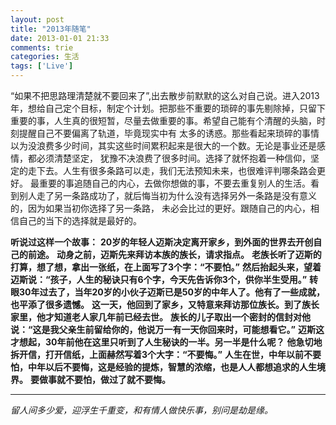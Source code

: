 ```yaml
---
layout: post
title: "2013年随笔"
date: 2013-01-01 21:33
comments: trie
categories: 生活
tags: ['Live']
---
```


“如果不把思路理清楚就不要回来了”,出去散步前默默的这么对自己说。进入2013年，想给自己定个目标，制定个计划。把那些不重要的琐碎的事先剔除掉，只留下重要的事，人生真的很短暂，尽量去做重要的事。希望自己能有个清醒的头脑，时刻提醒自己不要偏离了轨道，毕竟现实中有
太多的诱惑。那些看起来琐碎的事情以为没浪费多少时间，其实这些时间累积起来是很大的一个数。无论是事业还是感情，都必须清楚坚定，
犹豫不决浪费了很多时间。选择了就怀抱着一种信仰，坚定的走下去。人生有很多条路可以走，我们无法预知未来，也很难评判哪条路会更好。
最重要的事追随自己的内心，去做你想做的事，不要去重复别人的生活。看到别人走了另一条路成功了，就后悔当初为什么没有选择另外一条路是没有意义的，因为如果当初你选择了另一条路，
未必会比过的更好。跟随自己的内心，相信自己的当下的选择就是最好的。

**听说过这样一个故事：**
**20岁的年轻人迈斯决定离开家乡，到外面的世界去开创自己的前途。**
**动身之前，迈斯先来拜访本族的族长，请求指点。**
**老族长听了迈斯的打算，想了想，拿出一张纸，在上面写了3个字：“不要怕。”**
**然后抬起头来，望着迈斯说：“孩子，人生的秘诀只有6个字，今天先告诉你3个，供你半生受用。”**
**转眼30年过去了，当年20岁的小伙子迈斯已是50岁的中年人了。他有了一些成就，也平添了很多遗憾。**
**这一天，他回到了家乡，又特意来拜访那位族长。到了族长家里，他才知道老人家几年前已经去世。**
**族长的儿子取出一个密封的信封对他说：“这是我父亲生前留给你的，他说万一有一天你回来时，可能想看它。”**
**迈斯这才想起，30年前他在这里只听到了人生秘诀的一半。另一半是什么呢？**
**他急切地拆开信，打开信纸，上面赫然写着3个大字：“不要悔。”**
**人生在世，中年以前不要怕，中年以后不要悔，这是经验的提炼，智慧的浓缩，也是人人都想追求的人生境界。**
**要做事就不要怕，做过了就不要悔。**

***
*留人间多少爱，迎浮生千重变，和有情人做快乐事，别问是劫是缘。*